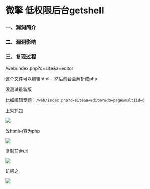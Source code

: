 # 微擎 低权限后台getshell

### 一、漏洞简介

### 二、漏洞影响

### 三、复现过程

/web/index.php?c=site&a=editor

这个文件可以编辑html，然后前台会解析成php

没测试最新版

比如编辑专题：`/web/index.php?c=site&a=editor&do=page&multiid=0`

上架抓包

![](images/15897256219349.png)


改html内容为php

![](images/15897256287793.png)


复制前台url

![](images/15897256362036.png)


访问之

![](images/15897256429007.png)
